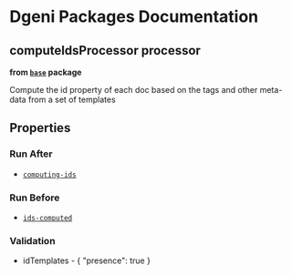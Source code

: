 # Dgeni Packages Documentation


## computeIdsProcessor processor 
**from <a href="../../base.md"><code>base</code></a> package**

Compute the id property of each doc based on the tags and other meta-data from a set of templates

## Properties


### Run After


* <a href="computing-ids.md"><code>computing-ids</code></a>




### Run Before


* <a href="ids-computed.md"><code>ids-computed</code></a>




### Validation


* idTemplates - {
  "presence": true
}


